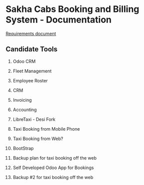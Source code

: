 # Sakha Cabs Booking and Billing System - Documentation
[Requirements document](https://docs.google.com/document/d/1DTBryBIFLBzfttRF7hFAj4w6Pp_xgRu8raRjgPQueZ0/)


## Candidate Tools
1. Odoo CRM
  1. Fleet Management
  2. Employee Roster
  3. CRM
  4. Invoicing 
  5. Accounting
2. LibreTaxi - Desi Fork
  1. Taxi Booking from Mobile Phone
  2. Taxi Booking from Web?
  
3. BootStrap
  1. Backup plan for taxi booking off the web

4. Self Developed Odoo App for Bookings
  1. Backup #2 for taxi booking off the web
  
  